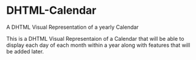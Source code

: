 # DHTML-Calendar
A DHTML Visual Representation of a yearly Calendar

This is a DHTML Visual Representaion of a Calendar that will be able to display each day of each month within a year along with features that will be added later.
